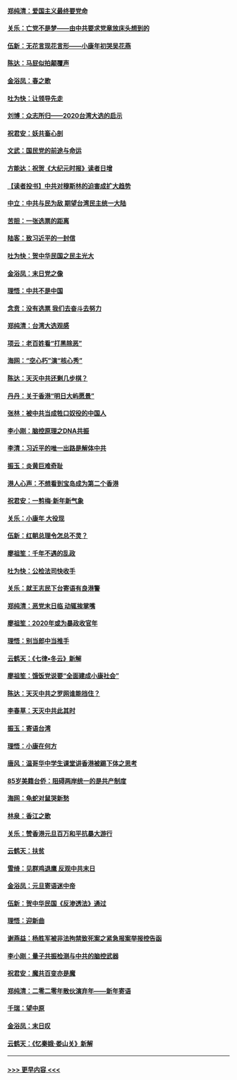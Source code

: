 #### [郑纯清：爱国主义最终要党命](../pages/nsc993/n11802197.md?t=01182155) 
#### [关乐：亡党不是梦——由中共要求党章放床头想到的](../pages/nsc993/n11802156.md?t=01182155) 
#### [伍新：无花言现花言形——小康年初哭吴花燕](../pages/nsc993/n11800044.md?t=01182155) 
#### [陈达：马屁似拍颠覆声](../pages/nsc993/n11800010.md?t=01182155) 
#### [金浴凤：春之歌](../pages/nsc993/n11797687.md?t=01182155) 
#### [吐为快：让领导先走](../pages/nsc993/n11797512.md?t=01182155) 
#### [刘博：众志所归——2020台湾大选的启示](../pages/nsc993/n11796878.md?t=01182155) 
#### [祝君安：妖共畜心剖](../pages/nsc993/n11794273.md?t=01182155) 
#### [文武：国民党的前途与命运](../pages/nsc993/n11794198.md?t=01182155) 
#### [方能达：祝贺《大纪元时报》读者日增](../pages/nsc993/n11793807.md?t=01182155) 
#### [【读者投书】中共对穆斯林的迫害成扩大趋势](../pages/nsc993/n11791371.md?t=01182155) 
#### [中立：中共与民为敌 期望台湾民主统一大陆](../pages/nsc993/n11790392.md?t=01182155) 
#### [苦胆：一张选票的距离](../pages/nsc993/n11788914.md?t=01182155) 
#### [陆客：致习近平的一封信](../pages/nsc993/n11788867.md?t=01182155) 
#### [吐为快：贺中华民国之民主光大](../pages/nsc993/n11788618.md?t=01182155) 
#### [金浴凤：末日党之像](../pages/nsc993/n11787475.md?t=01182155) 
#### [理悟：中共不是中国](../pages/nsc993/n11787463.md?t=01182155) 
#### [念贲：没有选票  我们去奋斗去努力](../pages/nsc993/n11787398.md?t=01182155) 
#### [郑纯清：台湾大选观感](../pages/nsc993/n11786210.md?t=01182155) 
#### [项云：老百姓看“打黑除恶”](../pages/nsc993/n11785398.md?t=01182155) 
#### [海网：“空心朽”演“核心秀”](../pages/nsc993/n11783874.md?t=01182155) 
#### [陈达：天灭中共还剩几步棋？](../pages/nsc993/n11783719.md?t=01182155) 
#### [丹丹：关于香港“明日大屿愿景”](../pages/nsc993/n11783273.md?t=01182155) 
#### [张林：被中共当成牲口奴役的中国人](../pages/nsc993/n11782397.md?t=01182155) 
#### [李小刚：脑控原理之DNA共振](../pages/nsc993/n11780962.md?t=01182155) 
#### [李清：习近平的唯一出路是解体中共](../pages/nsc993/n11780866.md?t=01182155) 
#### [振玉：炎黄巨难奇耻](../pages/nsc993/n11779632.md?t=01182155) 
#### [港人心声：不想看到宝岛成为第二个香港](../pages/nsc993/n11778817.md?t=01182155) 
#### [祝君安：一剪梅‧新年新气象](../pages/nsc993/n11776340.md?t=01182155) 
#### [关乐：小康年 大役现](../pages/nsc993/n11774213.md?t=01182155) 
#### [伍新：红朝总理令怎总不灵？](../pages/nsc993/n11770813.md?t=01182155) 
#### [廖祖笙：千年不遇的乱政](../pages/nsc993/n11770373.md?t=01182155) 
#### [吐为快：公检法司快收手](../pages/nsc993/n11770359.md?t=01182155) 
#### [关乐：就王志民下台寄语有良港警](../pages/nsc993/n11769903.md?t=01182155) 
#### [郑纯清：恶党末日临 动辄挨掌嘴](../pages/nsc993/n11769356.md?t=01182155) 
#### [廖祖笙：2020年或为暴政收官年](../pages/nsc993/n11768216.md?t=01182155) 
#### [理悟：别当郎中当推手](../pages/nsc993/n11768243.md?t=01182155) 
#### [云鹤天：《七律▪冬云》新解](../pages/nsc993/n11768204.md?t=01182155) 
#### [廖祖笙：饿饭党说要“全面建成小康社会”](../pages/nsc993/n11767482.md?t=01182155) 
#### [陈达：天灭中共之罗网谁能挡住？](../pages/nsc993/n11767465.md?t=01182155) 
#### [李春草：天灭中共此其时](../pages/nsc993/n11767452.md?t=01182155) 
#### [振玉：寄语台湾](../pages/nsc993/n11767432.md?t=01182155) 
#### [理悟：小康在何方](../pages/nsc993/n11767394.md?t=01182155) 
#### [唐风：温哥华中学生课堂讲香港被踢下体之思考](../pages/nsc993/n11766848.md?t=01182155) 
#### [85岁美籍台侨：阻碍两岸统一的是共产制度](../pages/nsc993/n11765043.md?t=01182155) 
#### [海网：龟蛇对鼠哭新愁](../pages/nsc993/n11764895.md?t=01182155) 
#### [林泉：香江之歌](../pages/nsc993/n11764415.md?t=01182155) 
#### [关乐：赞香港元旦百万和平抗暴大游行](../pages/nsc993/n11764382.md?t=01182155) 
#### [云鹤天：扶贫](../pages/nsc993/n11764245.md?t=01182155) 
#### [雪绮：见群鸡退鹰  反观中共末日](../pages/nsc993/n11762112.md?t=01182155) 
#### [金浴凤：元旦寄语迷中帝](../pages/nsc993/n11761788.md?t=01182155) 
#### [伍新：贺中华民国《反渗透法》通过](../pages/nsc993/n11761994.md?t=01182155) 
#### [理悟：迎新曲](../pages/nsc993/n11761152.md?t=01182155) 
#### [谢燕益：杨胜军被非法拘禁致死案之紧急报案举报控告函](../pages/nsc993/n11756134.md?t=01182155) 
#### [李小刚：量子共振检测与中共的脑控武器](../pages/nsc993/n11754518.md?t=01182155) 
#### [祝君安：魔共百变亦是魔](../pages/nsc993/n11754469.md?t=01182155) 
#### [郑纯清：二零二零年散伙演弃年——新年寄语](../pages/nsc993/n11754195.md?t=01182155) 
#### [千瑞：望中原](../pages/nsc993/n11754159.md?t=01182155) 
#### [金浴凤：末日叹](../pages/nsc993/n11752359.md?t=01182155) 
#### [云鹤天：《忆秦娥‧娄山关》新解](../pages/nsc993/n11752348.md?t=01182155) 

----
#### [ >>> 更早内容 <<< ](../indexes/nsc993-earlier.md)
